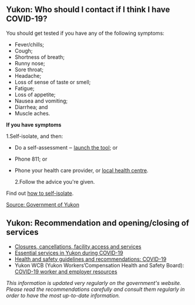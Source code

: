 ## Yukon: Who should I contact if I think I have COVID-19?

You should get tested if you have any of the following symptoms:

- Fever/chills;
- Cough;
- Shortness of breath;
- Runny nose;
- Sore throat;
- Headache;
- Loss of sense of taste or smell;
- Fatigue;
- Loss of appetite;
- Nausea and vomiting;
- Diarrhea; and
- Muscle aches.

**If you have symptoms**

1.Self-isolate, and then:

- Do a self-assessment ‒ [launch the tool](https://service.yukon.ca/en/covid-19-self-assessment/); or
- Phone 811; or
- Phone your health care provider, or [local health centre](https://yukon.ca/en/find-hospital-or-health-centre).

  2.Follow the advice you're given.

Find out [how to self-isolate](https://yukon.ca/en/health-and-wellness/covid-19-information/your-health-covid-19/information-self-isolation).

[Source: Government of Yukon](https://yukon.ca/en/find-out-about-symptoms-covid-19)

## Yukon: Recommendation and opening/closing of services

- [Closures, cancellations, facility access and services](https://yukon.ca/en/closures-cancellations-and-restricted-facility-access)
- [Essential services in Yukon during COVID-19](https://yukon.ca/en/health-and-wellness/covid-19/essential-services-yukon-during-covid-19)
- [Health and safety guidelines and recommendations: COVID-19](https://yukon.ca/en/industry-specific-guidelines-and-recommendations-covid-19)
- Yukon WCB (Yukon Workers’Compensation Health and Safety Board): [COVID-19 worker and employer resources](https://wcb.yk.ca/COVID-19.aspx)

_This information is updated very regularly on the government's website. Please read the recommendations carefully and consult them regularly in order to have the most up-to-date information._

